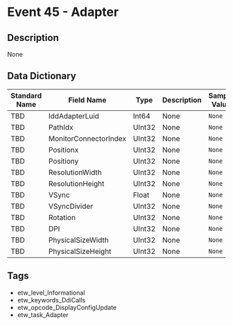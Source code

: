 # Event 45 - Adapter

## Description
None

## Data Dictionary
|Standard Name|Field Name|Type|Description|Sample Value|
|---|---|---|---|---|
|TBD|IddAdapterLuid|Int64|None|`None`|
|TBD|PathIdx|UInt32|None|`None`|
|TBD|MonitorConnectorIndex|UInt32|None|`None`|
|TBD|Positionx|UInt32|None|`None`|
|TBD|Positiony|UInt32|None|`None`|
|TBD|ResolutionWidth|UInt32|None|`None`|
|TBD|ResolutionHeight|UInt32|None|`None`|
|TBD|VSync|Float|None|`None`|
|TBD|VSyncDivider|UInt32|None|`None`|
|TBD|Rotation|UInt32|None|`None`|
|TBD|DPI|UInt32|None|`None`|
|TBD|PhysicalSizeWidth|UInt32|None|`None`|
|TBD|PhysicalSizeHeight|UInt32|None|`None`|

## Tags
* etw_level_Informational
* etw_keywords_DdiCalls
* etw_opcode_DisplayConfigUpdate
* etw_task_Adapter
